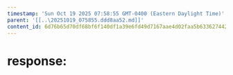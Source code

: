 ```yaml
---
timestamp: 'Sun Oct 19 2025 07:58:55 GMT-0400 (Eastern Daylight Time)'
parent: '[[..\20251019_075855.ddd8aa52.md]]'
content_id: 6d76b65d70df68bf6f140df1a39e6fd49d7167aae4d02faa5b63362744266256
---
```


# response:
